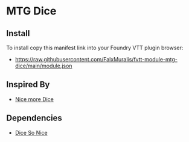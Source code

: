 # MTG Dice
## Install
To install copy this manifest link into your Foundry VTT plugin browser:

- https://raw.githubusercontent.com/FalxMuralis/fvtt-module-mtg-dice/main/module.json

## Inspired By

- [Nice more Dice](https://github.com/LyncsCwtsh/fvtt-module-nice-more-dice)

## Dependencies

- [Dice So Nice](https://gitlab.com/riccisi/foundryvtt-dice-so-nice)
